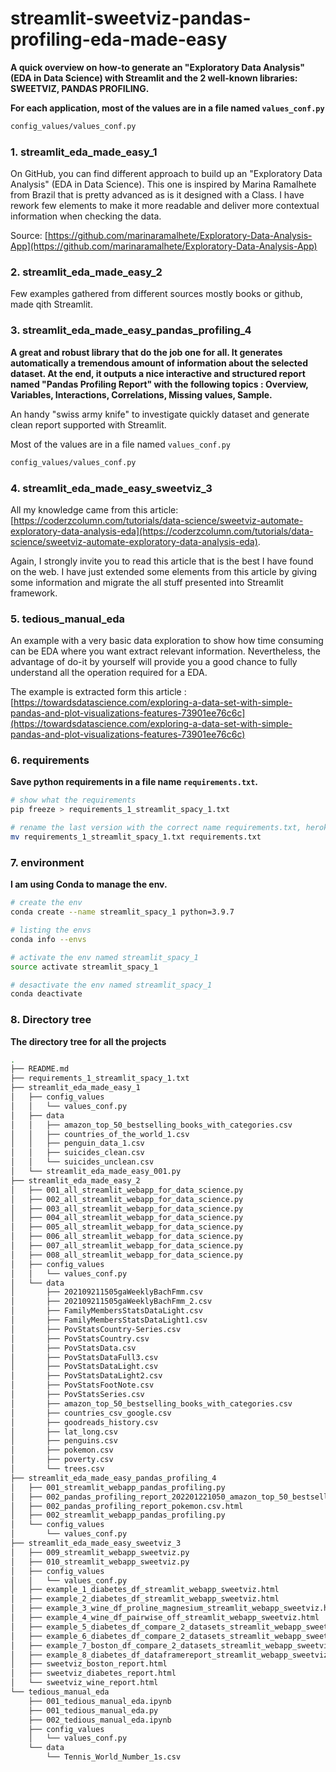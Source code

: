 # streamlit-sweetviz-pandas-profiling-eda-made-easy
**A quick overview on how-to generate an "Exploratory Data Analysis" (EDA in Data Science) with Streamlit and the 2 well-known libraries:  SWEETVIZ, PANDAS PROFILING.**


**For each application, most of the values are in a file named `values_conf.py`**
```bash
config_values/values_conf.py
```

### 1. streamlit_eda_made_easy_1
On GitHub, you can find different approach to build up an "Exploratory Data Analysis" (EDA in Data Science). This one is inspired by Marina Ramalhete from Brazil that is pretty advanced as is it designed with a Class. I have rework few elements to make it more readable and deliver more contextual information when checking the data.

Source: [https://github.com/marinaramalhete/Exploratory-Data-Analysis-App](https://github.com/marinaramalhete/Exploratory-Data-Analysis-App)

### 2. streamlit_eda_made_easy_2
Few examples gathered from different sources mostly books or github, made qith Streamlit.


### 3. streamlit_eda_made_easy_pandas_profiling_4
**A great and robust library that do the job one for all. It generates automatically a tremendous amount of
information about the selected dataset. At the end, it outputs a nice interactive and structured report named
"Pandas Profiling Report" with the following topics : Overview, Variables, Interactions, Correlations, Missing
values, Sample.** 

An handy "swiss army knife" to investigate quickly dataset and generate clean report supported with Streamlit.

Most of the values are in a file named `values_conf.py`
```bash
config_values/values_conf.py
```


### 4. streamlit_eda_made_easy_sweetviz_3
All my knowledge came from this article: [https://coderzcolumn.com/tutorials/data-science/sweetviz-automate-exploratory-data-analysis-eda](https://coderzcolumn.com/tutorials/data-science/sweetviz-automate-exploratory-data-analysis-eda).


Again, I strongly invite you to read this article that is the best I have found on the web. I have just extended some elements from this article by giving some information and migrate the all stuff presented into Streamlit framework.

### 5. tedious_manual_eda
An example with a very basic data exploration to show how time consuming can be EDA where you want extract relevant information. Nevertheless, the advantage of do-it by yourself will provide you a good chance to fully understand all the operation required for a EDA.


The example is extracted form this article : [https://towardsdatascience.com/exploring-a-data-set-with-simple-pandas-and-plot-visualizations-features-73901ee76c6c](https://towardsdatascience.com/exploring-a-data-set-with-simple-pandas-and-plot-visualizations-features-73901ee76c6c)


### 6. requirements

**Save python requirements in a file name `requirements.txt`.**
```bash
# show what the requirements
pip freeze > requirements_1_streamlit_spacy_1.txt

# rename the last version with the correct name requirements.txt, heroku only accept the filename requirements.txt
mv requirements_1_streamlit_spacy_1.txt requirements.txt

```
### 7. environment

**I am using Conda to manage the env.**

```bash
# create the env
conda create --name streamlit_spacy_1 python=3.9.7

# listing the envs
conda info --envs

# activate the env named streamlit_spacy_1
source activate streamlit_spacy_1

# desactivate the env named streamlit_spacy_1
conda deactivate
```

### 8. Directory tree

**The directory tree for all the projects**
```bash
.
├── README.md
├── requirements_1_streamlit_spacy_1.txt
├── streamlit_eda_made_easy_1
│   ├── config_values
│   │   └── values_conf.py
│   ├── data
│   │   ├── amazon_top_50_bestselling_books_with_categories.csv
│   │   ├── countries_of_the_world_1.csv
│   │   ├── penguin_data_1.csv
│   │   ├── suicides_clean.csv
│   │   └── suicides_unclean.csv
│   └── streamlit_eda_made_easy_001.py
├── streamlit_eda_made_easy_2
│   ├── 001_all_streamlit_webapp_for_data_science.py
│   ├── 002_all_streamlit_webapp_for_data_science.py
│   ├── 003_all_streamlit_webapp_for_data_science.py
│   ├── 004_all_streamlit_webapp_for_data_science.py
│   ├── 005_all_streamlit_webapp_for_data_science.py
│   ├── 006_all_streamlit_webapp_for_data_science.py
│   ├── 007_all_streamlit_webapp_for_data_science.py
│   ├── 008_all_streamlit_webapp_for_data_science.py
│   ├── config_values
│   │   └── values_conf.py
│   └── data
│       ├── 202109211505gaWeeklyBachFmm.csv
│       ├── 202109211505gaWeeklyBachFmm_2.csv
│       ├── FamilyMembersStatsDataLight.csv
│       ├── FamilyMembersStatsDataLight1.csv
│       ├── PovStatsCountry-Series.csv
│       ├── PovStatsCountry.csv
│       ├── PovStatsData.csv
│       ├── PovStatsDataFull3.csv
│       ├── PovStatsDataLight.csv
│       ├── PovStatsDataLight2.csv
│       ├── PovStatsFootNote.csv
│       ├── PovStatsSeries.csv
│       ├── amazon_top_50_bestselling_books_with_categories.csv
│       ├── countries_csv_google.csv
│       ├── goodreads_history.csv
│       ├── lat_long.csv
│       ├── penguins.csv
│       ├── pokemon.csv
│       ├── poverty.csv
│       └── trees.csv
├── streamlit_eda_made_easy_pandas_profiling_4
│   ├── 001_streamlit_webapp_pandas_profiling.py
│   ├── 002_pandas_profiling_report_202201221050_amazon_top_50_bestselling_books_with_categories.csv.html
│   ├── 002_pandas_profiling_report_pokemon.csv.html
│   ├── 002_streamlit_webapp_pandas_profiling.py
│   └── config_values
│       └── values_conf.py
├── streamlit_eda_made_easy_sweetviz_3
│   ├── 009_streamlit_webapp_sweetviz.py
│   ├── 010_streamlit_webapp_sweetviz.py
│   ├── config_values
│   │   └── values_conf.py
│   ├── example_1_diabetes_df_streamlit_webapp_sweetviz.html
│   ├── example_2_diabetes_df_streamlit_webapp_sweetviz.html
│   ├── example_3_wine_df_proline_magnesium_streamlit_webapp_sweetviz.html
│   ├── example_4_wine_df_pairwise_off_streamlit_webapp_sweetviz.html
│   ├── example_5_diabetes_df_compare_2_datasets_streamlit_webapp_sweetviz.html
│   ├── example_6_diabetes_df_compare_2_datasets_streamlit_webapp_sweetviz.html
│   ├── example_7_boston_df_compare_2_datasets_streamlit_webapp_sweetviz.html
│   ├── example_8_diabetes_df_dataframereport_streamlit_webapp_sweetviz.html
│   ├── sweetviz_boston_report.html
│   ├── sweetviz_diabetes_report.html
│   └── sweetviz_wine_report.html
└── tedious_manual_eda
    ├── 001_tedious_manual_eda.ipynb
    ├── 001_tedious_manual_eda.py
    ├── 002_tedious_manual_eda.ipynb
    ├── config_values
    │   └── values_conf.py
    └── data
        └── Tennis_World_Number_1s.csv
```